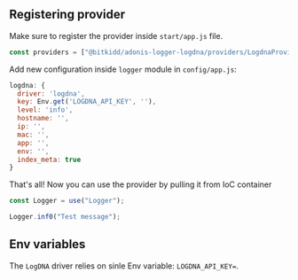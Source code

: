 ## Registering provider

Make sure to register the provider inside `start/app.js` file.

```js
const providers = ["@bitkidd/adonis-logger-logdna/providers/LogdnaProvider"];
```

Add new configuration inside `logger` module in `config/app.js`:

```js
logdna: {
  driver: 'logdna',
  key: Env.get('LOGDNA_API_KEY', ''),
  level: 'info',
  hostname: '',
  ip: '',
  mac: '',
  app: '',
  env: '',
  index_meta: true
}
```

That's all! Now you can use the provider by pulling it from IoC container

```js
const Logger = use("Logger");

Logger.inf0("Test message");
```

## Env variables

The `LogDNA` driver relies on sinle Env variable: `LOGDNA_API_KEY=`.
